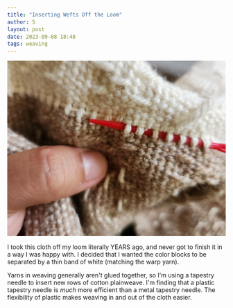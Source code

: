 ```yaml
---
title: "Inserting Wefts Off the Loom"
author: S
layout: post
date: 2023-09-08 18:48
tags: weaving
---
```


![](/assets/inserting-weft.jpg)

I took this cloth off my loom literally YEARS ago, and never got to finish it in a way I was happy with. I decided that I wanted the color blocks to be separated by a thin band of white (matching the warp yarn). 

Yarns in weaving generally aren't glued together, so I'm using a tapestry needle to insert new rows of cotton plainweave. I'm finding that a plastic tapestry needle is *much* more efficient than a metal tapestry needle. The flexibility of plastic makes weaving in and out of the cloth easier.